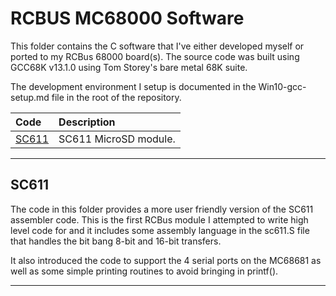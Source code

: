 # RCBUS MC68000 Software

This folder contains the C software that I've either developed myself or ported to my RCBus 68000 board(s).
The source code was built using GCC68K v13.1.0 using Tom Storey's bare metal 68K suite.

The development environment I setup is documented in the Win10-gcc-setup.md file in the root of the repository. 

| Code | Description |
| :---- | :---- |
| [SC611](#sc611) | SC611 MicroSD module. |
---

## SC611

The code in this folder provides a more user friendly version of the SC611 assembler code. This is the first RCBus module I attempted to write high level code for and it includes some assembly language in the sc611.S file that handles the bit bang 8-bit and 16-bit transfers.

It also introduced the code to support the 4 serial ports on the MC68681 as well as some simple printing routines to avoid bringing in printf().

---
